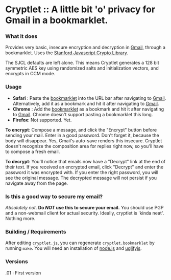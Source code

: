 # Cryptlet :: A little bit 'o' privacy for Gmail in a bookmarklet.

### What it does

Provides very basic, insecure encryption and decryption in [Gmail](http://www.gmail.com/), through a bookmarklet.  Uses the [Stanford Javascript Crypto Library](http://bitwiseshiftleft.github.com/sjcl/).

The SJCL defaults are left alone.  This means Cryptlet generates a 128 bit symmetric AES key using randomized salts and initialization vectors, and encrypts in CCM mode.

### Usage

* __Safari__ : Paste the [bookmarklet](cryptlet/blob/master/cryptlet.bookmarklet) into the URL bar after navigating to [Gmail](http://www.gmail.com/).  Alternatively, add it as a bookmark and hit it after navigating to [Gmail](http://www.gmail.com/).
* __Chrome__ : Add the [bookmarklet](cryptlet/blob/master/cryptlet.bookmarklet) as a bookmark and hit it after navigating to [Gmail](http://www.gmail.com/).  Chrome doesn't support pasting a bookmarklet this long.
* __Firefox__: Not supported. Yet.

__To encrypt__: Compose a message, and click the "Encrypt" button before sending your mail.  Enter in a good password.  Don't forget it, because the body will disappear.  Yes, Gmail's auto-save renders this insecure.  Cryptlet doesn't recognize the composition area for replies right now, so you'll have to compose a fresh email.

__To decrypt__: You'll notice that emails now have a "Decrypt" link at the end of their text.  If you received an encrypted email, click "Decrypt" and enter the password it was encrypted with.  If you enter the right password, you will see the original message.  The decrypted message will not persist if you navigate away from the page.

### Is this a good way to secure my email?

_Absolutely not_.  __Do *NOT* use this to secure your email.__  You should use PGP and a non-webmail client for actual security.  Ideally, cryptlet is 'kinda neat'.  Nothing more.

### Building / Requirements

After editing `cryptlet.js`, you can regenerate `cryptlet.bookmarklet` by running `make`.  You will need an installation of [node.js](http://nodejs.org/) and [uglifyjs](https://github.com/mishoo/UglifyJS).

### Versions

.01 : First version
